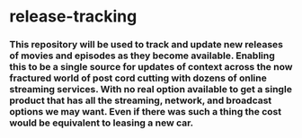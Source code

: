 # release-tracking
### This repository will be used to track and update new releases of movies and episodes as they become available.  Enabling this to be a single source for updates of context across the now fractured world of post cord cutting with dozens of online streaming services.  With no real option available to get a single product that has all the streaming, network, and broadcast options we may want.  Even if there was such a thing the cost would be equivalent to leasing a new car.
